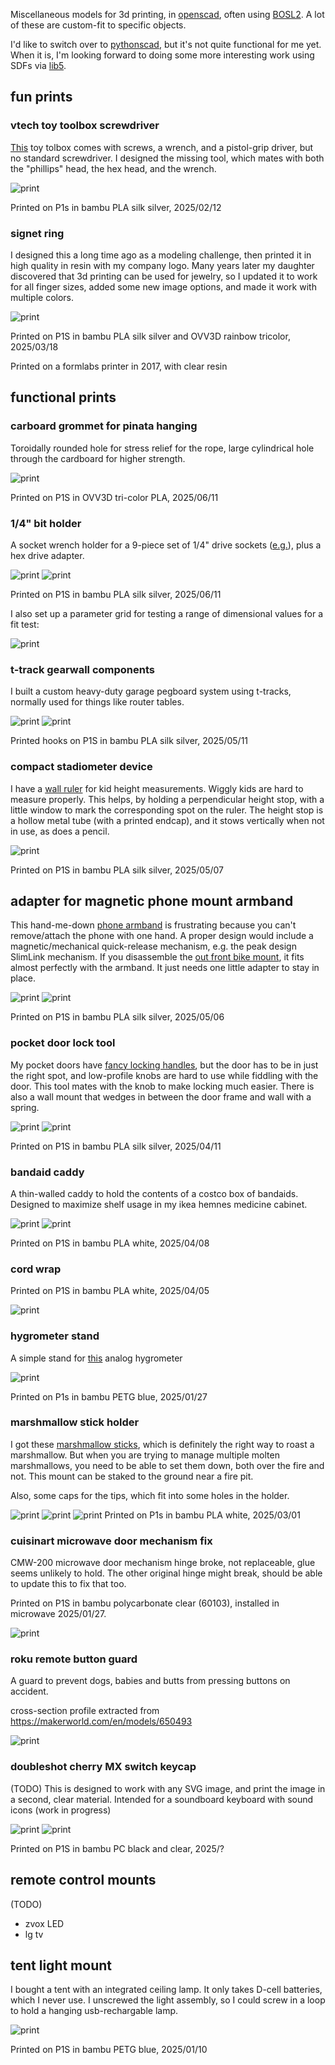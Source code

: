 Miscellaneous models for 3d printing, in [openscad](https://openscad.org/), often using [BOSL2](https://github.com/BelfrySCAD/BOSL2). A lot of these are custom-fit to specific objects.

I'd like to switch over to [pythonscad](https://pythonscad.org/), but it's not quite functional for me yet. When it is, I'm looking forward to doing some more interesting work using SDFs via [lib5](https://libfive.com/).

## fun prints

### vtech toy toolbox screwdriver
[This](https://www.vtechkids.com/product/detail/17143) toy tolbox comes with screws, a wrench, and a pistol-grip driver, but no standard screwdriver. I designed the missing tool, which mates with both the "phillips" head, the hex head, and the wrench.

![print](images/vtech-screwdriver/IMG_1358.25.jpg)

Printed on P1s in bambu PLA silk silver, 2025/02/12

### signet ring
I designed this a long time ago as a modeling challenge, then printed it in high quality in resin with my company logo. Many years later my daughter discovered that 3d printing can be used for jewelry, so I updated it to work for all finger sizes, added some new image options, and made it work with multiple colors.

![print](images/signet-ring/IMG_1395.25.jpg)

Printed on P1S in bambu PLA silk silver and OVV3D rainbow tricolor, 2025/03/18

Printed on a formlabs printer in 2017, with clear resin


## functional prints

### carboard grommet for pinata hanging

Toroidally rounded hole for stress relief for the rope, large cylindrical hole through the cardboard for higher strength.

![print](images/cardboard-grommet/IMG_1352.25.jpg)

Printed on P1S in OVV3D tri-color PLA, 2025/06/11


### 1/4" bit holder
A socket wrench holder for a 9-piece set of 1/4" drive sockets ([e.g.](https://www.amazon.com/Belt-sock-set-drv-pieces/dp/B0757ZN7C6)), plus a hex drive adapter.

![print](images/bit-holders/IMG_1351.25.jpg)
![print](images/bit-holders/render.png)

Printed on P1S in bambu PLA silk silver, 2025/06/11

I also set up a parameter grid for testing a range of dimensional values for a fit test:

![print](images/bit-holders/parameter-grid.png)

### t-track gearwall components
I built a custom heavy-duty garage pegboard system using t-tracks, normally used for things like router tables. 

![print](images/gearwall/IMG_1376.25.jpg)
![print](images/gearwall/IMG_1377.25.jpg)

Printed hooks on P1S in bambu PLA silk silver, 2025/05/11


### compact stadiometer device

I have a [wall ruler](https://www.amazon.com/Kate-Laurel-Growth-Chart-Rustic/dp/B073V6JFZ1) for kid height measurements. Wiggly kids are hard to measure properly. This helps, by holding a perpendicular height stop, with a little window to mark the corresponding spot on the ruler. The height stop is a hollow metal tube (with a printed endcap), and it stows vertically when not in use, as does a pencil.

![print](images/stadiometer/IMG_1373.25.jpg)

Printed on P1S in bambu PLA silk silver, 2025/05/07


## adapter for magnetic phone mount armband

This hand-me-down [phone armband](https://www.amazon.com/VUP-Running-Armband-Rotatable-Walking/dp/B072C3SCW6) is frustrating because you can't remove/attach the phone with one hand. A proper design would include a magnetic/mechanical quick-release mechanism, e.g. the peak design SlimLink mechanism. If you disassemble the [out front bike mount](https://www.peakdesign.com/products/out-front-bike-mount), it fits almost perfectly with the armband. It just needs one little adapter to stay in place.

![print](images/pd-armband/IMG_1365.25.jpg)
![print](images/pd-armband/IMG_1362.25.jpg)

Printed on P1S in bambu PLA silk silver, 2025/05/06


### pocket door lock tool
My pocket doors have [fancy locking handles](https://www.emtek.com/all-products/door-hardware/sliding-door-hardware/pocket-door-locks/narrow-modern-rectangular-mortise/), but the door has to be in just the right spot, and low-profile knobs are hard to use while fiddling with the door. This tool mates with the knob to make locking much easier. There is also a wall mount that wedges in between the door frame and wall with a spring.

![print](images/pocket-door-tool/IMG_1354.25.jpg)
![print](images/pocket-door-tool/IMG_1357-crop.jpg)

Printed on P1S in bambu PLA silk silver, 2025/04/11

### bandaid caddy
A thin-walled caddy to hold the contents of a costco box of bandaids. Designed to maximize shelf usage in my ikea hemnes medicine cabinet.

![print](images/bandaid-caddy/IMG_0998.25.jpg)
![print](images/bandaid-caddy/IMG_1000.25.jpg)

Printed on P1S in bambu PLA white, 2025/04/08

 
### cord wrap

Printed on P1S in bambu PLA white, 2025/04/05

![print](images/cordwrap/IMG_1359.25.jpg)


### hygrometer stand

A simple stand for [this](https://www.amazon.com/Cigar-Oasis-Hygrometer-Western-Humidor/dp/B00JXOKPT0) analog hygrometer

![print](images/hygrometer-stand/IMG_0139.25.jpg)


Printed on P1s in bambu PETG blue, 2025/01/27

### marshmallow stick holder 

I got these [marshmallow sticks](https://www.amazon.com/Marshmallow-Roasting-Extendable-Barbecue-Skewers/dp/B0CD6RXJSW), which is definitely the right way to roast a marshmallow. But when you are trying to manage multiple molten marshmallows, you need to be able to set them down, both over the fire and not. This mount can be staked to the ground near a fire pit.

Also, some caps for the tips, which fit into some holes in the holder.

![print](images/marshmallow-stick/campfire.jpg)
![print](images/marshmallow-stick/IMG_1374.25.jpg)
![print](images/marshmallow-stick/IMG_1375.25.jpg)
Printed on P1s in bambu PLA white, 2025/03/01

### cuisinart microwave door mechanism fix
CMW-200 microwave door mechanism hinge broke, not replaceable, glue seems unlikely to hold. The other original hinge might break, should be able to update this to fix that too.

Printed on P1S in bambu polycarbonate clear (60103), installed in microwave 2025/01/27.

![print](images/cuisinart-microwave/IMG_0132.25.jpg)


### roku remote button guard
A guard to prevent dogs, babies and butts from pressing buttons on accident.

cross-section profile extracted from https://makerworld.com/en/models/650493

![print](images/roku-guard/IMG_?)


### doubleshot cherry MX switch keycap
(TODO)
This is designed to work with any SVG image, and print the image in a second, clear material. Intended for a soundboard keyboard with sound icons (work in progress)

![print](images/keycaps/IMG_0140.25.jpg)
![print](images/keycaps/IMG_0142.25.jpg)

Printed on P1S in bambu PC black and clear, 2025/?

## remote control mounts
(TODO)
- zvox LED
- lg tv


## tent light mount
I bought a tent with an integrated ceiling lamp. It only takes D-cell batteries, which I never use. I unscrewed the light assembly, so I could screw in a loop to hold a hanging usb-rechargable lamp.

![print](images/tent-light/render.png)

Printed on P1S in bambu PETG blue, 2025/01/10
